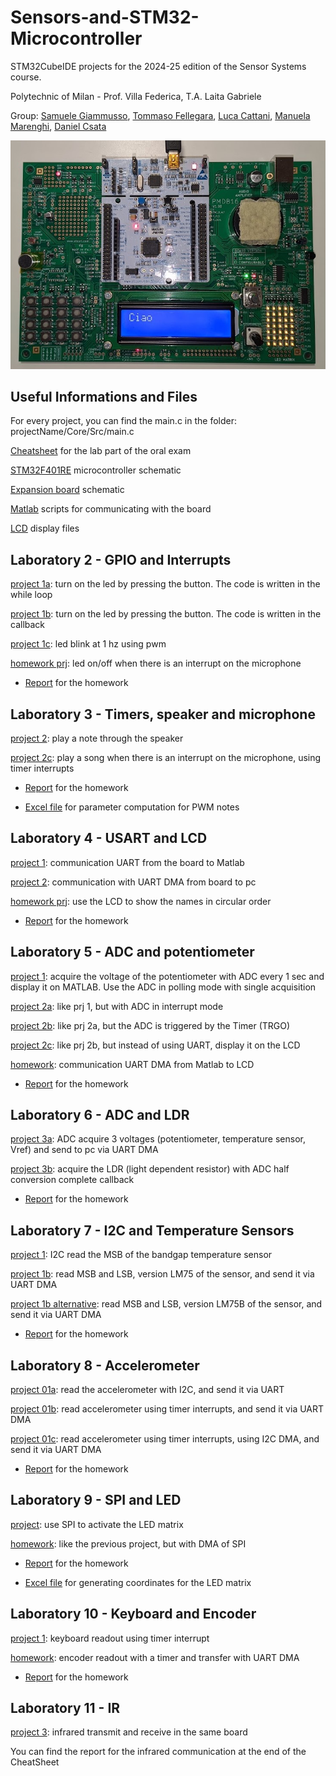 # Sensors-and-STM32-Microcontroller
STM32CubeIDE projects for the 2024-25 edition of the Sensor Systems course.

Polytechnic of Milan - Prof. Villa Federica, T.A. Laita Gabriele

Group: [Samuele Giammusso](https://github.com/giammu),
 [Tommaso Fellegara](https://github.com/Felle33),
  [Luca Cattani](https://github.com/SigCatta),
   [Manuela Marenghi](https://github.com/manuelamarenghi),
    [Daniel Csata](https://github.com/csatadani)

![Example Image](images/board.jpg)

## Useful Informations and Files
For every project, you can find the main.c in the folder: projectName/Core/Src/main.c

[Cheatsheet](reports/Cheatsheet_Sensor_System.pdf) for the lab part of the oral exam

[STM32F401RE](documents/Nucleo_Schematic.pdf) microcontroller schematic

[Expansion board](documents/Hands-on_Lab_Schematics.pdf) schematic

[Matlab](matlab) scripts for communicating with the board

[LCD](lcd) display files


## Laboratory 2 - GPIO and Interrupts

[project 1a](projects/lab_02): turn on the led by pressing the button. The code is written in the while loop

[project 1b](projects/lab_02_v2): turn on the led by pressing the button. The code is written in the callback

[project 1c](projects/HW_02_v2): led blink at 1 hz using pwm

[homework prj](projects/HW_02): led on/off when there is an interrupt on the microphone

- [Report](reports/Homework02_B5.pdf) for the homework

## Laboratory 3	- Timers, speaker and microphone

[project 2](projects/lab_03): play a note through the speaker

[project 2c](projects/HW_03_v2): play a song when there is an interrupt on the microphone, using timer interrupts

- [Report](reports/Homework03_B5.pdf) for the homework

- [Excel file](excel/03%20-%20Musical%20note.xlsx) for parameter computation for PWM notes 

## Laboratory 4 - USART and LCD
	
[project 1](projects/lab_04): communication UART from the board to Matlab

[project 2](projects/HW_04_fixed): communication with UART DMA from board to pc
	
[homework prj](projects/HW_04_v2_fixed): use the LCD to show the names in circular order
	
- [Report](reports/Homework04_B5.pdf) for the homework

## Laboratory 5 - ADC and potentiometer

[project 1](projects/lab_05): acquire the voltage of the potentiometer with ADC every 1 sec and display it on MATLAB. Use the ADC in polling mode with single acquisition

[project 2a](project/lab_05_2a): like prj 1, but with ADC in interrupt mode

[project 2b](projects/HW_05_2b): like prj 2a, but the ADC is triggered by the Timer (TRGO)

[project 2c](projects/HW_05_2c): like prj 2b, but instead of using UART, display it on the LCD

[homework](projects/24.UART2LCD): communication UART DMA from Matlab to LCD

- [Report](reports/Homework05_B5.pdf) for the homework

## Laboratory 6 - ADC and LDR
	
[project 3a](projects/lab_06_3a): ADC acquire 3 voltages (potentiometer, temperature sensor, Vref) and send to pc via UART DMA

[project 3b](projects/HW_06_3b_v2): acquire the LDR (light dependent resistor) with ADC half conversion complete callback

- [Report](reports/Homework06_B5.pdf) for the homework

## Laboratory 7 - I2C and Temperature Sensors

[project 1](projects/lab_07): I2C read the MSB of the bandgap temperature sensor

[project 1b](projects/HW_07): read MSB and LSB, version LM75 of the sensor, and send it via UART DMA

[project 1b alternative](projects/HW_07_B): read MSB and LSB, version LM75B of the sensor, and send it via UART DMA

- [Report](reports/Homework07_B5.pdf) for the homework

## Laboratory 8 - Accelerometer
	
[project 01a](projects/lab_08): read the accelerometer with I2C, and send it via UART

[project 01b](projects/HW_08): read accelerometer using timer interrupts, and send it via UART DMA 
	
[project 01c](projects/HW_08_c): read accelerometer using timer interrupts, using I2C DMA, and send it via UART DMA

- [Report](reports/Homework08_B5.pdf) for the homework

## Laboratory 9 - SPI and LED

[project](projects/lab_09): use SPI to activate the LED matrix

[homework](projects/HW_09): like the previous project, but with DMA of SPI
	
- [Report](reports/Homework09_B5.pdf) for the homework

- [Excel file](excel/LED%20matrix%20computation.xlsx) for generating coordinates for the LED matrix 

## Laboratory 10 - Keyboard and Encoder
	
[project 1](project/lab_10_v1): keyboard readout using timer interrupt

[homework](project/HW_10_v1): encoder readout with a timer and transfer with UART DMA
	
- [Report](reports/Homework10_B5.pdf) for the homework

## Laboratory 11 - IR
	
[project 3](project/lab_11_transmit): infrared transmit and receive in the same board

You can find the report for the infrared communication at the end of the CheatSheet
	